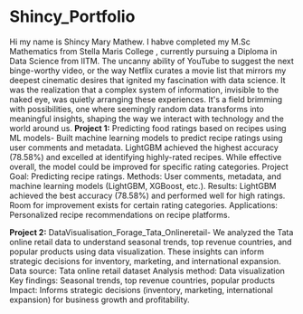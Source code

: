 # Shincy_Portfolio
Hi my name is Shincy Mary Mathew. I habve completed my M.Sc Mathematics from Stella Maris College , currently pursuing a Diploma in Data Science from IITM. 
The uncanny ability of YouTube to suggest the next binge-worthy video, or the way Netflix curates a movie list that mirrors my deepest cinematic desires that ignited my fascination with data science. It was the realization that a complex system of information, invisible to the naked eye, was quietly arranging these experiences. It's a field brimming with possibilities, one where seemingly random data transforms into meaningful insights, shaping the way we interact with technology and the world around us.
**Project 1:**
Predicting food ratings based on recipes using ML models- Built machine learning models to predict recipe ratings using user comments and metadata. LightGBM achieved the highest accuracy (78.58%) and excelled at identifying highly-rated recipes. While effective overall, the model could be improved for specific rating categories.
Project Goal: Predicting recipe ratings.
Methods: User comments, metadata, and machine learning models (LightGBM, XGBoost, etc.).
Results: LightGBM achieved the best accuracy (78.58%) and performed well for high ratings. Room for improvement exists for certain rating categories.
Applications: Personalized recipe recommendations on recipe platforms.

**Project 2:**
DataVisualisation_Forage_Tata_Onlineretail- We analyzed the Tata online retail data to understand seasonal trends, top revenue countries, and popular products using data visualization. These insights can inform strategic decisions for inventory, marketing, and international expansion.
Data source: Tata online retail dataset
Analysis method: Data visualization
Key findings: Seasonal trends, top revenue countries, popular products
Impact: Informs strategic decisions (inventory, marketing, international expansion) for business growth and profitability.



